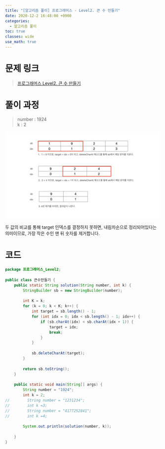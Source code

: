 ```yaml
---
title: "[알고리즘 풀이] 프로그래머스 - Level2. 큰 수 만들기"
date: 2020-12-2 16:48:00 +0900
categories:
  - 알고리즘 풀이
toc: true
classes: wide
use_math: true
---
```


# 문제 링크

> [프로그래머스 Level2. 큰 수 만들기](https://programmers.co.kr/learn/courses/30/lessons/42883)

# 풀이 과정

> number : 1924  
> k : 2

![/assets/images/큰수만들기.png](/assets/images/큰수만들기.png)

두 값의 비교를 통해 target 인덱스를 결정하지 못하면, 내림차순으로 정리되어있다는 의미이므로, 가장 작은 수인 맨 뒤 숫자를 제거합니다.

# 코드

```java
package 프로그래머스_Level2;

public class 큰수만들기 {
    public static String solution(String number, int k) {
        StringBuilder sb = new StringBuilder(number);

        int K = k;
        for (k = 0; k < K; k++) {
            int target = sb.length() - 1;
            for (int idx = 0; idx < sb.length() - 1; idx++) {
                if (sb.charAt(idx) < sb.charAt(idx + 1)) {
                    target = idx;
                    break;
                }
            }

            sb.deleteCharAt(target);
        }

        return sb.toString();
    }

    public static void main(String[] args) {
        String number = "1924";
        int k = 2;
//        String number = "1231234";
//        int k =3;
//        String number = "4177252841";
//        int k =4;

        System.out.println(solution(number, k));

    }
}
```

